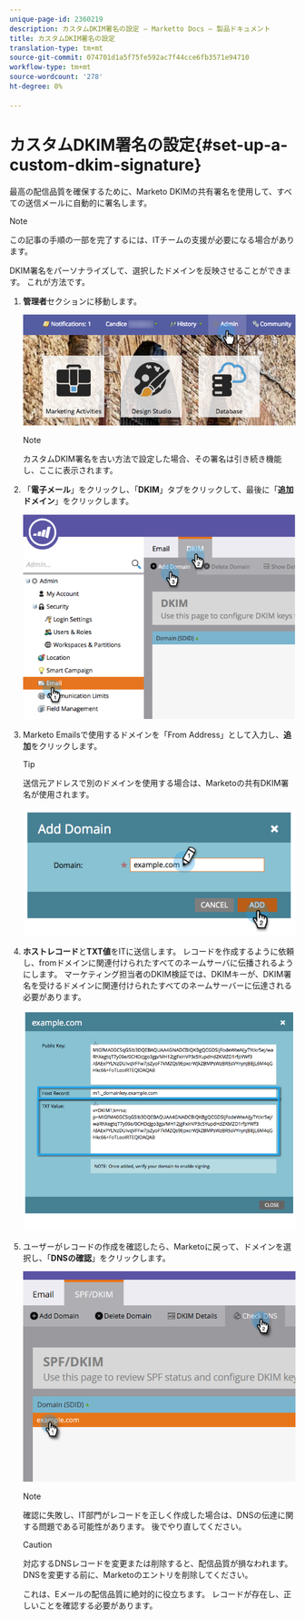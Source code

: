 ```yaml
---
unique-page-id: 2360219
description: カスタムDKIM署名の設定 — Marketto Docs — 製品ドキュメント
title: カスタムDKIM署名の設定
translation-type: tm+mt
source-git-commit: 074701d1a5f75fe592ac7f44cce6fb3571e94710
workflow-type: tm+mt
source-wordcount: '278'
ht-degree: 0%

---
```



# カスタムDKIM署名の設定{#set-up-a-custom-dkim-signature}

最高の配信品質を確保するために、Marketo DKIMの共有署名を使用して、すべての送信メールに自動的に署名します。

>[!NOTE]
>
>この記事の手順の一部を完了するには、ITチームの支援が必要になる場合があります。

DKIM署名をパーソナライズして、選択したドメインを反映させることができます。 これが方法です。

1. **管理者**&#x200B;セクションに移動します。

   ![](assets/adminhand.png)

   >[!NOTE]
   >
   >カスタムDKIM署名を古い方法で設定した場合、その署名は引き続き機能し、ここに表示されます。

1. 「**電子メール**」をクリックし、「**DKIM**」タブをクリックして、最後に「**追加ドメイン**」をクリックします。

   ![](assets/image2014-9-18-15-3a39-3a30.png)

1. Marketo Emailsで使用するドメインを「From Address」として入力し、**追加**&#x200B;をクリックします。

   >[!TIP]
   >
   >送信元アドレスで別のドメインを使用する場合は、Marketoの共有DKIM署名が使用されます。

   ![](assets/image2014-9-18-15-3a40-3a28.png)

1. **ホストレコード**&#x200B;と&#x200B;**TXT値**&#x200B;をITに送信します。 レコードを作成するように依頼し、fromドメインに関連付けられたすべてのネームサーバに伝播されるようにします。 マーケティング担当者のDKIM検証では、DKIMキーが、DKIM署名を受けるドメインに関連付けられたすべてのネームサーバーに伝達される必要があります。

   ![](assets/image2014-9-18-15-3a40-3a44.png)

1. ユーザーがレコードの作成を確認したら、Marketoに戻って、ドメインを選択し、「**DNSの確認**」をクリックします。

   ![](assets/check.png)

   >[!NOTE]
   >
   >確認に失敗し、IT部門がレコードを正しく作成した場合は、DNSの伝達に関する問題である可能性があります。 後でやり直してください。

   >[!CAUTION]
   >
   >対応するDNSレコードを変更または削除すると、配信品質が損なわれます。 DNSを変更する前に、Marketoのエントリを削除してください。

   これは、Eメールの配信品質に絶対的に役立ちます。 レコードが存在し、正しいことを確認する必要があります。
